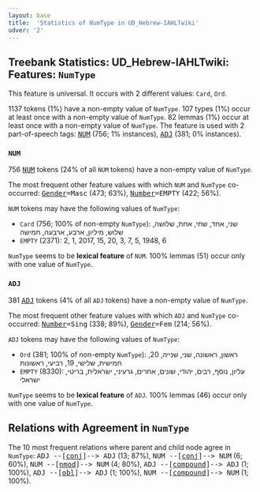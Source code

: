 ```yaml
---
layout: base
title:  'Statistics of NumType in UD_Hebrew-IAHLTwiki'
udver: '2'
---
```


## Treebank Statistics: UD_Hebrew-IAHLTwiki: Features: `NumType`

This feature is universal.
It occurs with 2 different values: `Card`, `Ord`.

1137 tokens (1%) have a non-empty value of `NumType`.
107 types (1%) occur at least once with a non-empty value of `NumType`.
82 lemmas (1%) occur at least once with a non-empty value of `NumType`.
The feature is used with 2 part-of-speech tags: <tt><a href="he_iahltwiki-pos-NUM.html">NUM</a></tt> (756; 1% instances), <tt><a href="he_iahltwiki-pos-ADJ.html">ADJ</a></tt> (381; 0% instances).

### `NUM`

756 <tt><a href="he_iahltwiki-pos-NUM.html">NUM</a></tt> tokens (24% of all `NUM` tokens) have a non-empty value of `NumType`.

The most frequent other feature values with which `NUM` and `NumType` co-occurred: <tt><a href="he_iahltwiki-feat-Gender.html">Gender</a></tt><tt>=Masc</tt> (473; 63%), <tt><a href="he_iahltwiki-feat-Number.html">Number</a></tt><tt>=EMPTY</tt> (422; 56%).

`NUM` tokens may have the following values of `NumType`:

* `Card` (756; 100% of non-empty `NumType`): שני, אחד, שתי, אחת, שלושה, שלוש, מיליון, ארבע, ארבעה, חמישה
* `EMPTY` (2371): 2, 1, 2017, 15, 20, 3, 7, 5, 1948, 6

`NumType` seems to be **lexical feature** of `NUM`. 100% lemmas (51) occur only with one value of `NumType`.

### `ADJ`

381 <tt><a href="he_iahltwiki-pos-ADJ.html">ADJ</a></tt> tokens (4% of all `ADJ` tokens) have a non-empty value of `NumType`.

The most frequent other feature values with which `ADJ` and `NumType` co-occurred: <tt><a href="he_iahltwiki-feat-Number.html">Number</a></tt><tt>=Sing</tt> (338; 89%), <tt><a href="he_iahltwiki-feat-Gender.html">Gender</a></tt><tt>=Fem</tt> (214; 56%).

`ADJ` tokens may have the following values of `NumType`:

* `Ord` (381; 100% of non-empty `NumType`): ראשון, ראשונה, שני, שנייה, 20, חמישית, שלישי, 19, רביעי, ראשונות
* `EMPTY` (8330): עליון, נוסף, רבים, יהודי, שונים, אחרים, גרעיני, ישראלית, בריטי, ישראלי

`NumType` seems to be **lexical feature** of `ADJ`. 100% lemmas (46) occur only with one value of `NumType`.

## Relations with Agreement in `NumType`

The 10 most frequent relations where parent and child node agree in `NumType`:
<tt>ADJ --[<tt><a href="he_iahltwiki-dep-conj.html">conj</a></tt>]--> ADJ</tt> (13; 87%),
<tt>NUM --[<tt><a href="he_iahltwiki-dep-conj.html">conj</a></tt>]--> NUM</tt> (6; 60%),
<tt>NUM --[<tt><a href="he_iahltwiki-dep-nmod.html">nmod</a></tt>]--> NUM</tt> (4; 80%),
<tt>ADJ --[<tt><a href="he_iahltwiki-dep-compound.html">compound</a></tt>]--> ADJ</tt> (1; 100%),
<tt>ADJ --[<tt><a href="he_iahltwiki-dep-obl.html">obl</a></tt>]--> ADJ</tt> (1; 100%),
<tt>NUM --[<tt><a href="he_iahltwiki-dep-compound.html">compound</a></tt>]--> NUM</tt> (1; 100%).

